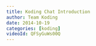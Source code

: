 ```yaml
---
title: Koding Chat Introduction
author: Team Koding
date: 2014-10-19
categories: [koding]
videoId: QFSyGuWs00Q
---
```

